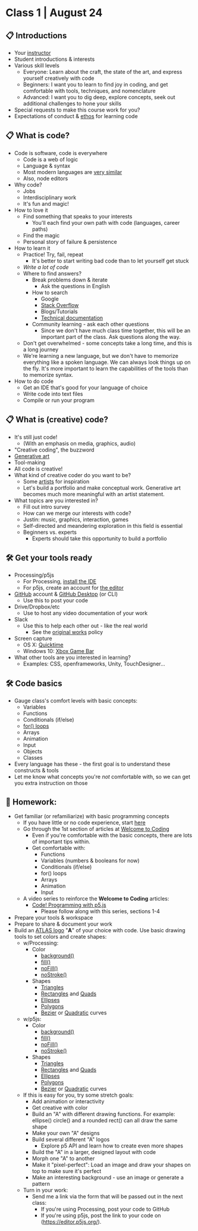 # Class 1 | August 24

## 📋 Introductions

* Your [instructor](https://cacheflowe.com)
* Student introductions & interests
* Various skill levels
  * Everyone: Learn about the craft, the state of the art, and express yourself creatively with code
  * Beginners: I want you to learn to find joy in coding, and get comfortable with tools, techniques, and nomenclature
  * Advanced: I want you to dig deep, explore concepts, seek out additional challenges to hone your skills
* Special requests to make this course work for you?
* Expectations of conduct & [ethos](../docs/policies.md#ethos-for-learning-code) for learning code

## 📋 What is code?

* Code is software, code is everywhere
  * Code is a web of logic
  * Language & syntax
  * Most modern languages are [very similar](https://en.wikipedia.org/wiki/Comparison_of_programming_languages)
  * Also, node editors
* Why code?
  * Jobs
  * Interdisciplinary work
  * It's fun and magic!
* How to love it
  * Find something that speaks to your interests
    * You'll each find your own path with code (languages, career paths)
  * Find the magic
  * Personal story of failure & persistence
* How to learn it
  * Practice! Try, fail, repeat
    * It's better to start writing bad code than to let yourself get stuck
  * *Write a lot of code*
  * Where to find answers?
    * Break problems down & iterate
      * Ask the questions in English
    * How to search
      * Google
      * [Stack Overflow](https://stackoverflow.com)
      * Blogs/Tutorials
      * [Technical documentation](https://processing.org/reference/)
    * Community learning - ask each other questions
      * Since we don't have much class time together, this will be an important part of the class. Ask questions along the way.
  * Don't get overwhelmed - some concepts take a long time, and this is a long journey
  * We're learning a new language, but we don't have to memorize everything like a spoken language. We can always look things up on the fly. It's more important to learn the capabilities of the tools than to memorize syntax.
* How to do code
  * Get an IDE that's good for your language of choice
  * Write code into text files
  * Compile or run your program

## 📋 What is (creative) code?

* It's still just code!
  * (With an emphasis on media, graphics, audio)
* "Creative coding", the buzzword
* [Generative art](https://github.com/cacheflowe/creative-coding-notes)
* Tool-making
* All code is creative!
* What kind of creative coder do you want to be?
  * Some [artists](../docs/artists.md) for inspiration
  * Let's build a portfolio and make conceptual work. Generative art becomes much more meaningful with an artist statement.
* What topics are you interested in?
  * Fill out intro survey
  * How can we merge our interests with code?
  * Justin: music, graphics, interaction, games
  * Self-directed and meandering exploration in this field is essential
  * Beginners vs. experts
    * Experts should take this opportunity to build a portfolio

## 🛠️ Get your tools ready

* Processing/p5js
  * For Processing, [install the IDE](https://processing.org/download/)
  * For p5js, create an account for [the editor](https://editor.p5js.org/)
* [GitHub](https://github.com/) account & [GitHub Desktop](https://desktop.github.com/) (or CLI)
  * Use this to post your code
* Drive/Dropbox/etc
  * Use to host any video documentation of your work
* Slack
  * Use this to help each other out - like the real world
    * See the [original works](../docs/policies.md#original-works) policy
* Screen capture
  * OS X: [Quicktime](https://support.apple.com/en-us/HT208721)
  * Windows 10: [Xbox Game Bar](https://support.microsoft.com/en-us/help/4027180/windows-10-record-a-game-clip-with-xbox-game-bar)
* What other tools are you interested in learning?
  * Examples: CSS, openframeworks, Unity, TouchDesigner...

## 🛠️ Code basics

* Gauge class's comfort levels with basic concepts:
  * Variables
  * Functions
  * Conditionals (if/else)
  * [for() loops](https://en.wikipedia.org/wiki/For_loop#Timeline_of_the_for-loop_syntax_in_various_programming_languages)
  * Arrays
  * Animation
  * Input
  * Objects
  * Classes
* Every language has these - the first goal is to understand these constructs & tools
* Let me know what concepts you're *not* comfortable with, so we can get you extra instruction on those

## 📝 Homework:

* Get familiar (or refamiliarize) with basic programming concepts
  * If you have little or no code experience, start [here](https://hello.processing.org)
  * Go through the 1st section of articles at [Welcome to Coding](https://happycoding.io/tutorials/p5js/)
    * Even if you're comfortable with the basic concepts, there are lots of important tips within.
    * Get comfortable with:
      * Functions
      * Variables (numbers & booleans for now)
      * Conditionals (if/else)
      * for() loops
      * Arrays
      * Animation
      * Input
  * A video series to reinforce the **Welcome to Coding** articles:
    * [Code! Programming with p5.js](https://www.youtube.com/playlist?list=PLRqwX-V7Uu6Zy51Q-x9tMWIv9cueOFTFA)
      * Please follow along with this series, sections 1-4
* Prepare your tools & workspace
* Prepare to share & document your work
* Build an [ATLAS logo](https://clementzheng.github.io/atlas-wordmark/index.html) "**A**" of your choice with code. Use basic drawing tools to set colors and create shapes:
  * w/Processing:
    * Color
      * [background()](https://processing.org/reference/background_.html)
      * [fill()](https://processing.org/reference/fill_.html)
      * [noFill()](https://processing.org/reference/noFill_.html)
      * [noStroke()](https://processing.org/reference/noStroke_.html)
    * Shapes
      * [Triangles](https://processing.org/reference/triangle_.html)
      * [Rectangles](https://processing.org/reference/rect_.html) and [Quads](https://processing.org/reference/quad_.html)
      * [Ellipses](https://processing.org/reference/ellipse_.html)
      * [Polygons](https://processing.org/reference/beginShape_.html)
      * [Bezier](https://processing.org/reference/bezier_.html) or [Quadratic](https://processing.org/reference/quadraticVertex_.html) curves
  * w/p5js:
    * Color
      * [background()](https://p5js.org/reference/#/p5/background)
      * [fill()](https://p5js.org/reference/#/p5/fill)
      * [noFill()](https://p5js.org/reference/#/p5/noFill)
      * [noStroke()](https://p5js.org/reference/#/p5/noStroke)
    * Shapes
      * [Triangles](https://p5js.org/reference/#/p5/triangle)
      * [Rectangles](https://p5js.org/reference/#/p5/rect) and [Quads](https://p5js.org/reference/#/p5/quad)
      * [Ellipses](https://p5js.org/reference/#/p5/ellipse)
      * [Polygons](https://p5js.org/reference/#/p5/vertex)
      * [Bezier](https://p5js.org/reference/#/p5/bezier) or [Quadratic](https://p5js.org/reference/#/p5/quadraticVertex) curves
  * If this is easy for you, try some stretch goals:
    * Add animation or interactivity
    * Get creative with color
    * Build an "A" with different drawing functions. For example: ellipse() circle() and a rounded rect() can all draw the same shape
    * Make your own "A" designs
    * Build several different "A" logos
      * Explore p5 API and learn how to create even more shapes
    * Build the "A" in a larger, designed layout with code
    * Morph one "A" to another
    * Make it "pixel-perfect": Load an image and draw your shapes on top to make sure it's perfect
    * Make an interesting background - use an image or generate a pattern
  * Turn in your work:
    * Send me a link via the form that will be passed out in the next class:
      * If you're using Processing, post your code to GitHub
      * If you're using p5js, post the link to your code on (https://editor.p5js.org/).
